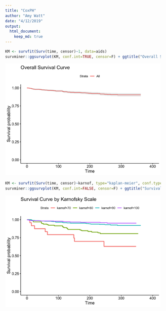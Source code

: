 ```yaml
---
title: "CoxPH"
author: "Amy Watt"
date: "4/12/2019"
output: 
  html_document: 
    keep_md: true
---
```









```r
KM <- survfit(Surv(time, censor)~1, data=aids)
survminer::ggsurvplot(KM, conf.int=TRUE, censor=F) + ggtitle("Overall Survival Curve")
```

![](CoxPH_files/figure-html/unnamed-chunk-3-1.png)<!-- -->

```r
KM <- survfit(Surv(time, censor)~karnof, type="kaplan-meier", conf.type="log", data=aids)
survminer::ggsurvplot(KM, conf.int=FALSE, censor=F) + ggtitle("Survival Curve by Karnofsky Scale")
```

![](CoxPH_files/figure-html/unnamed-chunk-4-1.png)<!-- -->

